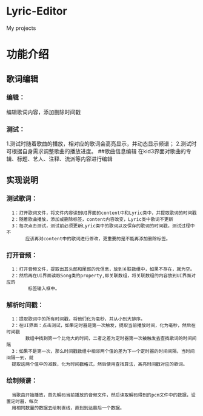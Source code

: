 # Lyric-Editor
My projects

# 功能介绍
## 歌词编辑
### 编辑：
  编辑歌词内容，添加删除时间戳
### 测试：
  1.测试时随着歌曲的播放，相对应的歌词会高亮显示，并动态显示频谱；
  2.测试时可根据自身需求调整歌曲的播放进度。
##歌曲信息编辑
  在kid3界面对歌曲的专辑、标题、艺人、注释、流派等内容进行编辑

## 实现说明
### 测试歌词：
      1：打开歌词文件，将文件内容读到UI界面的content中和Lyric类中，并提取歌词的时间戳  
      2：随着歌曲播放，添加或删除标签，content内容改变，Lyric类中歌词不更新
      3：每次点击测试，测试前必须更新Lyric类中的歌词以及保存的歌词的时间戳，测试过程中不
           应该再对content中的歌词进行修改，更重要的是不能再添加删除标签。

### 打开音频：
      1：打开音频文件，提取出其头部和尾部的元信息，放到关联数组中，如果不存在，就为空。
      2：然后再在UI界面读取Song类的property,即关联数组，将关联数组的内容放到UI界面对应的
            标签输入框中。

### 解析时间戳：
      1：提取歌词中的所有时间戳，将他们化为毫秒，并从小到大排序。
      2：在UI界面：点击测试，如果定时器是第一次触发，提取当前播放时间，化为毫秒，然后在时间戳
           数组中找到第一个比他大的时间，二者之差为定时器第一次被触发去查找歌词的时间间隔
      3：如果不是第一次，那么时间戳数组中相邻两个值的差为下一个定时器的时间间隔，当时间间隔一到，就
      提取这两个值中的减数，化为时间戳格式，然后使用查找算法，高亮时间戳对应的歌词。

### 绘制频谱：
      当歌曲开始播放，首先解码当前播放的音频文件，然后读取解码得到的pcm文件中的数据，设置定时器，每次
      用相同数量的数据去绘制直线，直到到达最后一个数据。
